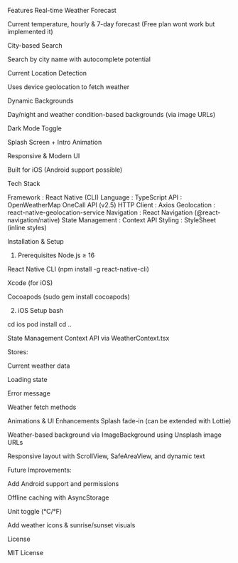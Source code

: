 Features
Real-time Weather Forecast

Current temperature, hourly & 7-day forecast (Free plan wont work but implemented it)

City-based Search

Search by city name with autocomplete potential

Current Location Detection

Uses device geolocation to fetch weather

Dynamic Backgrounds

Day/night and weather condition-based backgrounds (via image URLs)

Dark Mode Toggle

Splash Screen + Intro Animation

Responsive & Modern UI

Built for iOS (Android support possible)

Tech Stack

Framework : React Native (CLI)
Language : TypeScript
API : OpenWeatherMap OneCall API (v2.5)
HTTP Client : Axios
Geolocation : react-native-geolocation-service
Navigation : React Navigation (@react-navigation/native)
State Management : Context API
Styling : StyleSheet (inline styles)

Installation & Setup

1. Prerequisites
   Node.js ≥ 16

React Native CLI (npm install -g react-native-cli)

Xcode (for iOS)

Cocoapods (sudo gem install cocoapods)

2. iOS Setup
   bash

cd ios
pod install
cd ..

State Management
Context API via WeatherContext.tsx

Stores:

Current weather data

Loading state

Error message

Weather fetch methods

Animations & UI Enhancements
Splash fade-in (can be extended with Lottie)

Weather-based background via ImageBackground using Unsplash image URLs

Responsive layout with ScrollView, SafeAreaView, and dynamic text

Future Improvements:

Add Android support and permissions

Offline caching with AsyncStorage

Unit toggle (°C/°F)

Add weather icons & sunrise/sunset visuals

License

MIT License

